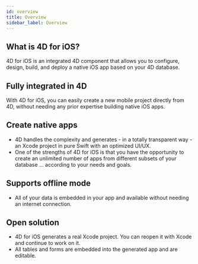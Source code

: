 ```yaml
---
id: overview
title: Overview
sidebar_label: Overview
---
```

## What is 4D for iOS?

4D for iOS is an integrated 4D component that allows you to configure, design, build, and deploy a native iOS app based on your 4D database.

## Fully integrated in 4D

With 4D for iOS, you can easily create a new mobile project directly from 4D, without needing any prior expertise building native iOS apps.

## Create native apps

* 4D handles the complexity and generates - in a totally transparent way - an Xcode project in pure Swift with an optimized UI/UX.
* One of the strengths of 4D for iOS is that you have the opportunity to create an unlimited number of apps from different subsets of your database ... according to your needs and goals.

## Supports offline mode

* All of your data is embedded in your app and available without needing an internet connection.

## Open solution

* 4D for iOS generates a real Xcode project. You can reopen it with Xcode and continue to work on it.
* All tables and forms are embedded into the generated app and are editable.